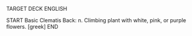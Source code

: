 TARGET DECK
ENGLISH

START
Basic
Clematis
Back: n. Climbing plant with white, pink, or purple flowers. [greek]
END
